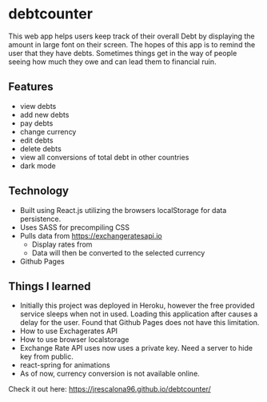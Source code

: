 # debtcounter

This web app helps users keep track of their overall Debt by displaying the amount in large font on their screen. The hopes of this app is to remind the user that they have debts. Sometimes things get in the way of people seeing how much they owe and can lead them to financial ruin.

## Features

- view debts
- add new debts
- pay debts
- change currency
- edit debts
- delete debts
- view all conversions of total debt in other countries
- dark mode

## Technology

- Built using React.js utilizing the browsers localStorage for data persistence.
- Uses SASS for precompiling CSS
- Pulls data from https://exchangeratesapi.io
  - Display rates from
  - Data will then be converted to the selected currency
- Github Pages

## Things I learned

- Initially this project was deployed in Heroku, however the free provided service sleeps when not in used. Loading this application after causes a delay for the user. Found that Github Pages does not have this limitation.
- How to use Exchagerates API
- How to use browser localstorage
- Exchange Rate API uses now uses a private key. Need a server to hide key from public.
- react-spring for animations
- As of now, currency conversion is not available online.

Check it out here:
https://jrescalona96.github.io/debtcounter/
